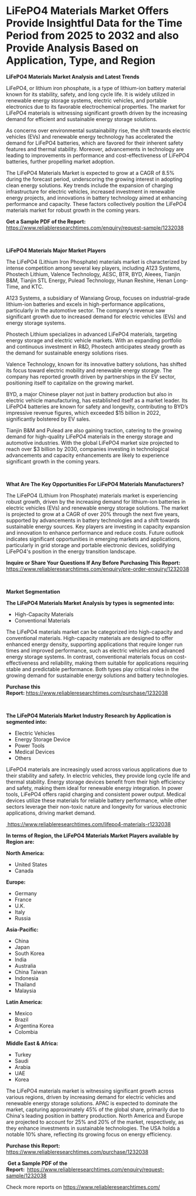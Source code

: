 <p><h1>LiFePO4 Materials Market Offers Provide Insightful Data for the Time Period from 2025 to 2032 and also Provide Analysis Based on Application, Type, and Region</h1></p><p><strong>LiFePO4 Materials Market Analysis and Latest Trends</strong></p>
<p><p>LiFePO4, or lithium iron phosphate, is a type of lithium-ion battery material known for its stability, safety, and long cycle life. It is widely utilized in renewable energy storage systems, electric vehicles, and portable electronics due to its favorable electrochemical properties. The market for LiFePO4 materials is witnessing significant growth driven by the increasing demand for efficient and sustainable energy storage solutions.</p><p>As concerns over environmental sustainability rise, the shift towards electric vehicles (EVs) and renewable energy technology has accelerated the demand for LiFePO4 batteries, which are favored for their inherent safety features and thermal stability. Moreover, advancements in technology are leading to improvements in performance and cost-effectiveness of LiFePO4 batteries, further propelling market adoption.</p><p>The LiFePO4 Materials Market is expected to grow at a CAGR of 8.5% during the forecast period, underscoring the growing interest in adopting clean energy solutions. Key trends include the expansion of charging infrastructure for electric vehicles, increased investment in renewable energy projects, and innovations in battery technology aimed at enhancing performance and capacity. These factors collectively position the LiFePO4 materials market for robust growth in the coming years.</p></p>
<p><strong>Get a Sample PDF of the Report:&nbsp;</strong> <a href="https://www.reliableresearchtimes.com/enquiry/request-sample/1232038?utm_campaign=2255&utm_medium=2&utm_source=Github&utm_content=ia&utm_term=03042025&utm_id=lifepo4-materials">https://www.reliableresearchtimes.com/enquiry/request-sample/1232038</a></p>
<p>&nbsp;</p>
<p><strong>LiFePO4 Materials Major Market Players</strong></p>
<p><p>The LiFePO4 (Lithium Iron Phosphate) materials market is characterized by intense competition among several key players, including A123 Systems, Phostech Lithium, Valence Technology, AESC, BTR, BYD, Aleees, Tianjin B&M, Tianjin STL Energy, Pulead Technology, Hunan Reshine, Henan Long-Time, and KTC. </p><p>A123 Systems, a subsidiary of Wanxiang Group, focuses on industrial-grade lithium-ion batteries and excels in high-performance applications, particularly in the automotive sector. The company's revenue saw significant growth due to increased demand for electric vehicles (EVs) and energy storage systems.</p><p>Phostech Lithium specializes in advanced LiFePO4 materials, targeting energy storage and electric vehicle markets. With an expanding portfolio and continuous investment in R&D, Phostech anticipates steady growth as the demand for sustainable energy solutions rises.</p><p>Valence Technology, known for its innovative battery solutions, has shifted its focus toward electric mobility and renewable energy storage. The company has reported growth driven by partnerships in the EV sector, positioning itself to capitalize on the growing market.</p><p>BYD, a major Chinese player not just in battery production but also in electric vehicle manufacturing, has established itself as a market leader. Its LiFePO4 batteries are known for safety and longevity, contributing to BYD’s impressive revenue figures, which exceeded $15 billion in 2022, significantly bolstered by EV sales.</p><p>Tianjin B&M and Pulead are also gaining traction, catering to the growing demand for high-quality LiFePO4 materials in the energy storage and automotive industries. With the global LiFePO4 market size projected to reach over $3 billion by 2030, companies investing in technological advancements and capacity enhancements are likely to experience significant growth in the coming years.</p></p>
<p>&nbsp;</p>
<p><strong>What Are The Key Opportunities For LiFePO4 Materials Manufacturers?</strong></p>
<p><p>The LiFePO4 (Lithium Iron Phosphate) materials market is experiencing robust growth, driven by the increasing demand for lithium-ion batteries in electric vehicles (EVs) and renewable energy storage solutions. The market is projected to grow at a CAGR of over 20% through the next five years, supported by advancements in battery technologies and a shift towards sustainable energy sources. Key players are investing in capacity expansion and innovation to enhance performance and reduce costs. Future outlook indicates significant opportunities in emerging markets and applications, particularly in grid storage and portable electronic devices, solidifying LiFePO4's position in the energy transition landscape.</p></p>
<p><strong>Inquire or Share Your Questions If Any Before Purchasing This Report:</strong> <a href="https://www.reliableresearchtimes.com/enquiry/pre-order-enquiry/1232038?utm_campaign=2255&utm_medium=2&utm_source=Github&utm_content=ia&utm_term=03042025&utm_id=lifepo4-materials">https://www.reliableresearchtimes.com/enquiry/pre-order-enquiry/1232038</a></p>
<p>&nbsp;</p>
<p><strong>Market Segmentation</strong></p>
<p><strong>The LiFePO4 Materials Market Analysis by types is segmented into:</strong></p>
<p><ul><li>High-Capacity Materials</li><li>Conventional Materials</li></ul></p>
<p><p>The LiFePO4 materials market can be categorized into high-capacity and conventional materials. High-capacity materials are designed to offer enhanced energy density, supporting applications that require longer run times and improved performance, such as electric vehicles and advanced energy storage systems. In contrast, conventional materials focus on cost-effectiveness and reliability, making them suitable for applications requiring stable and predictable performance. Both types play critical roles in the growing demand for sustainable energy solutions and battery technologies. </p></p>
<p><strong>Purchase this Report:&nbsp;</strong><a href="https://www.reliableresearchtimes.com/purchase/1232038?utm_campaign=2255&utm_medium=2&utm_source=Github&utm_content=ia&utm_term=03042025&utm_id=lifepo4-materials">https://www.reliableresearchtimes.com/purchase/1232038</a></p>
<p>&nbsp;</p>
<p><strong>The LiFePO4 Materials Market Industry Research by Application is segmented into:</strong></p>
<p><ul><li>Electric Vehicles</li><li>Energy Storage Device</li><li>Power Tools</li><li>Medical Devices</li><li>Others</li></ul></p>
<p><p>LiFePO4 materials are increasingly used across various applications due to their stability and safety. In electric vehicles, they provide long cycle life and thermal stability. Energy storage devices benefit from their high efficiency and safety, making them ideal for renewable energy integration. In power tools, LiFePO4 offers rapid charging and consistent power output. Medical devices utilize these materials for reliable battery performance, while other sectors leverage their non-toxic nature and longevity for various electronic applications, driving market demand.</p></p>
<p><a href="https://www.reliableresearchtimes.com/lifepo4-materials-r1232038?utm_campaign=2255&utm_medium=2&utm_source=Github&utm_content=ia&utm_term=03042025&utm_id=lifepo4-materials">&nbsp;https://www.reliableresearchtimes.com/lifepo4-materials-r1232038</a></p>
<p><strong>In terms of Region, the LiFePO4 Materials Market Players available by Region are:</strong></p>
<p>
    <p> <strong> North America: </strong>
        <ul>
            <li>United States</li>
            <li>Canada</li>
        </ul>
        </p> 
    <p> <strong> Europe: </strong>
        <ul>
            <li>Germany</li>
            <li>France</li>
            <li>U.K.</li>
            <li>Italy</li>
            <li>Russia</li>
        </ul>
        </p> 
    <p> <strong> Asia-Pacific: </strong>
        <ul>
            <li>China</li>
            <li>Japan</li>
            <li>South Korea</li>
            <li>India</li>
            <li>Australia</li>
            <li>China Taiwan</li>
            <li>Indonesia</li>
            <li>Thailand</li>
            <li>Malaysia</li>
        </ul>
        </p> 
    <p> <strong> Latin America: </strong>
        <ul>
            <li>Mexico</li>
            <li>Brazil</li>
            <li>Argentina Korea</li>
            <li>Colombia</li>
        </ul>
        </p> 
    <p> <strong> Middle East & Africa: </strong>
        <ul>
            <li>Turkey</li>
            <li>Saudi</li>
            <li>Arabia</li>
            <li>UAE</li>
            <li>Korea</li>
        </ul>
    </p>
    </p>
<p><p>The LiFePO4 materials market is witnessing significant growth across various regions, driven by increasing demand for electric vehicles and renewable energy storage solutions. APAC is expected to dominate the market, capturing approximately 45% of the global share, primarily due to China's leading position in battery production. North America and Europe are projected to account for 25% and 20% of the market, respectively, as they enhance investments in sustainable technologies. The USA holds a notable 10% share, reflecting its growing focus on energy efficiency.</p></p>
<p><strong>Purchase this Report: </strong><a href="https://www.reliableresearchtimes.com/purchase/1232038?utm_campaign=2255&utm_medium=2&utm_source=Github&utm_content=ia&utm_term=03042025&utm_id=lifepo4-materials">https://www.reliableresearchtimes.com/purchase/1232038</a></p>
<p>&nbsp;<strong>Get a Sample PDF of the Report:&nbsp;&nbsp;</strong><a href="https://www.reliableresearchtimes.com/enquiry/request-sample/1232038?utm_campaign=2255&utm_medium=2&utm_source=Github&utm_content=ia&utm_term=03042025&utm_id=lifepo4-materials">https://www.reliableresearchtimes.com/enquiry/request-sample/1232038</a></p>
<p><strong></strong></p>
<p>Check more reports on <a href="https://www.reliableresearchtimes.com/?utm_campaign=2255&utm_medium=2&utm_source=Github&utm_content=ia&utm_term=03042025&utm_id=lifepo4-materials">https://www.reliableresearchtimes.com/</a></p>
